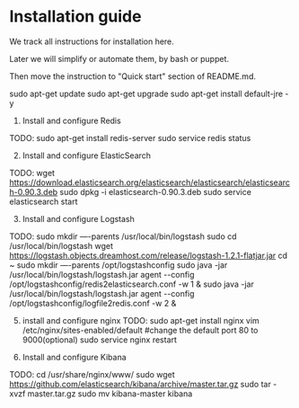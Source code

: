 Installation guide
=========

We track all instructions for installation here.

Later we will simplify or automate them, by bash or puppet. 

Then move the instruction to "Quick start" section of README.md.


sudo apt-get update
sudo apt-get upgrade
sudo apt-get install default-jre -y


1. Install and configure Redis

TODO:
sudo apt-get install redis-server
sudo service redis status

2. Install and configure ElasticSearch

TODO:
wget https://download.elasticsearch.org/elasticsearch/elasticsearch/elasticsearch-0.90.3.deb
sudo dpkg -i elasticsearch-0.90.3.deb
sudo service elasticsearch start

3. Install and configure Logstash

TODO:
sudo mkdir —-parents /usr/local/bin/logstash
sudo cd /usr/local/bin/logstash
wget https://logstash.objects.dreamhost.com/release/logstash-1.2.1-flatjar.jar
cd ~
sudo mkdir —-parents /opt/logstashconfig
sudo java -jar /usr/local/bin/logstash/logstash.jar agent --config /opt/logstashconfig/redis2elasticsearch.conf -w 1 &
sudo java -jar /usr/local/bin/logstash/logstash.jar agent --config /opt/logstashconfig/logfile2redis.conf -w 2 &

5. install and configure nginx
TODO:
sudo apt-get install nginx
vim  /etc/nginx/sites-enabled/default
#change the default port 80 to 9000(optional)
sudo service nginx restart


6. Install and configure Kibana

TODO:
cd /usr/share/nginx/www/
sudo wget https://github.com/elasticsearch/kibana/archive/master.tar.gz
sudo tar -xvzf master.tar.gz
sudo mv kibana-master kibana






